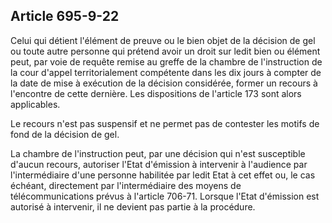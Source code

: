 Article 695-9-22
----
Celui qui détient l'élément de preuve ou le bien objet de la décision de gel ou
toute autre personne qui prétend avoir un droit sur ledit bien ou élément peut,
par voie de requête remise au greffe de la chambre de l'instruction de la cour
d'appel territorialement compétente dans les dix jours à compter de la date de
mise à exécution de la décision considérée, former un recours à l'encontre de
cette dernière. Les dispositions de l'article 173 sont alors applicables.

Le recours n'est pas suspensif et ne permet pas de contester les motifs de fond
de la décision de gel.

La chambre de l'instruction peut, par une décision qui n'est susceptible d'aucun
recours, autoriser l'Etat d'émission à intervenir à l'audience par
l'intermédiaire d'une personne habilitée par ledit Etat à cet effet ou, le cas
échéant, directement par l'intermédiaire des moyens de télécommunications prévus
à l'article 706-71. Lorsque l'Etat d'émission est autorisé à intervenir, il ne
devient pas partie à la procédure.
